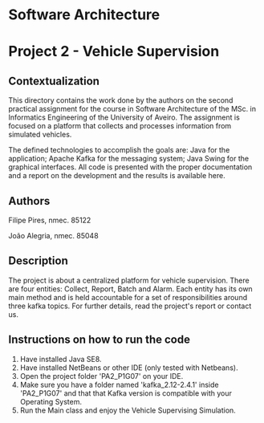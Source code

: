 # Software Architecture
# Project 2 - Vehicle Supervision

## Contextualization

This directory contains the work done by the authors on the second practical assignment for the course in Software Architecture of the MSc. in Informatics Engineering of the University of Aveiro.
The assignment is focused on a platform that collects and processes information from simulated vehicles.

The defined technologies to accomplish the goals are: Java for the application; Apache Kafka for the messaging system; Java Swing for the graphical interfaces.
All code is presented with the proper documentation and a report on the development and the results is available here.

## Authors

Filipe Pires, nmec. 85122

João Alegria, nmec. 85048

## Description

The project is about a centralized platform for vehicle supervision.
There are four entities: Collect, Report, Batch and Alarm.
Each entity has its own main method and is held accountable for a set of responsibilities around three kafka topics.
For further details, read the project's report or contact us.

## Instructions on how to run the code

1. Have installed Java SE8.
2. Have installed NetBeans or other IDE (only tested with Netbeans).
3. Open the project folder 'PA2_P1G07' on your IDE.
4. Make sure you have a folder named 'kafka_2.12-2.4.1' inside 'PA2_P1G07' and that that Kafka version is compatible with your Operating System.
5. Run the Main class and enjoy the Vehicle Supervising Simulation.

